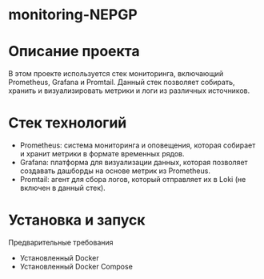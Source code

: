 ﻿# **monitoring-NEPGP**
# Описание проекта
В этом проекте используется стек мониторинга, включающий Prometheus, Grafana и Promtail. Данный стек позволяет собирать, хранить и визуализировать метрики и логи из различных источников.
# Стек технологий
* Prometheus: система мониторинга и оповещения, которая собирает и хранит метрики в формате временных рядов.
* Grafana: платформа для визуализации данных, которая позволяет создавать дашборды на основе метрик из Prometheus.
* Promtail: агент для сбора логов, который отправляет их в Loki (не включен в данный стек).
# Установка и запуск
Предварительные требования
* Установленный Docker
* Установленный Docker Compose
